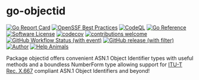 # go-objectid

[![Go Report Card](https://goreportcard.com/badge/JesseCoretta/go-objectid)](https://goreportcard.com/report/github.com/JesseCoretta/go-objectid) [![OpenSSF Best Practices](https://www.bestpractices.dev/projects/8927/badge)](https://www.bestpractices.dev/projects/8927) [![CodeQL](https://github.com/JesseCoretta/go-objectid/workflows/CodeQL/badge.svg)](https://github.com/JesseCoretta/go-objectid/actions/workflows/github-code-scanning/codeql) [![Go Reference](https://pkg.go.dev/badge/github.com/JesseCoretta/go-objectid.svg)](https://pkg.go.dev/github.com/JesseCoretta/go-objectid) [![Software License](https://img.shields.io/badge/license-MIT-brightgreen.svg?style=flat)](https://github.com/JesseCoretta/go-objectid/blob/main/LICENSE) [![codecov](https://codecov.io/gh/JesseCoretta/go-objectid/graph/badge.svg?token=RLW4DHLKQP)](https://codecov.io/gh/JesseCoretta/go-objectid) [![contributions welcome](https://img.shields.io/badge/contributions-welcome-brightgreen.svg?style=flat)](https://github.com/JesseCoretta/go-objectid/issues) [![GitHub Workflow Status (with event)](https://img.shields.io/github/actions/workflow/status/JesseCoretta/go-objectid/go.yml)](https://github.com/JesseCoretta/go-objectid/actions/workflows/go.yml) [![GitHub release (with filter)](https://img.shields.io/github/v/release/JesseCoretta/go-objectid)](https://github.com/JesseCoretta/go-objectid/releases) [![Author](https://img.shields.io/badge/author-Jesse_Coretta-darkred?label=%F0%9F%94%BA&labelColor=indigo&color=maroon)](mailto:jesse.coretta@icloud.com) [![Help Animals](https://img.shields.io/badge/help_animals-gray?label=%F0%9F%90%BE%20%F0%9F%98%BC%20%F0%9F%90%B6&labelColor=yellow)](https://github.com/JesseCoretta/JesseCoretta/blob/main/DONATIONS.md)

Package objectid offers convenient ASN.1 Object Identifier types with useful methods and a boundless NumberForm type allowing support for [ITU-T Rec. X.667](https://www.itu.int/rec/T-REC-X.667) compliant ASN.1 Object Identifiers and beyond!

